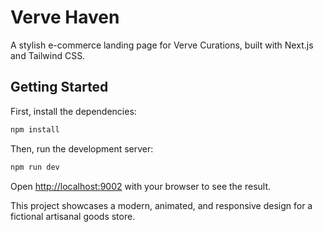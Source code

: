 # Verve Haven

A stylish e-commerce landing page for Verve Curations, built with Next.js and Tailwind CSS.

## Getting Started

First, install the dependencies:

```bash
npm install
```

Then, run the development server:

```bash
npm run dev
```

Open [http://localhost:9002](http://localhost:9002) with your browser to see the result.

This project showcases a modern, animated, and responsive design for a fictional artisanal goods store.
